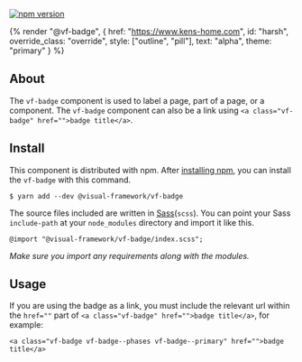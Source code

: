 [![npm version](https://badge.fury.io/js/%40visual-framework%2Fvf-badge.svg)](https://badge.fury.io/js/%40visual-framework%2Fvf-badge)

{% render "@vf-badge", {
  href: "https://www.kens-home.com",
  id: "harsh",
  override_class: "override",
  style: ["outline", "pill"],
  text: "alpha",
  theme: "primary"
} %}


## About

The `vf-badge` component is used to label a page, part of a page, or a component. The `vf-badge` component can also be a link using `<a class="vf-badge" href="">badge title</a>`.

## Install

This component is distributed with npm. After [installing npm](https://www.npmjs.com/get-npm), you can install the `vf-badge` with this command.

```
$ yarn add --dev @visual-framework/vf-badge
```

The source files included are written in [Sass](http://sass-lang.com)(`scss`). You can point your Sass `include-path` at your `node_modules` directory and import it like this.

```
@import "@visual-framework/vf-badge/index.scss";
```

_Make sure you import any requirements along with the modules._

## Usage

If you are using the badge as a link, you must include the relevant url within the `href=""` part of `<a class="vf-badge" href="">badge title</a>`, for example:

```
<a class="vf-badge vf-badge--phases vf-badge--primary" href="">badge title</a>
```
